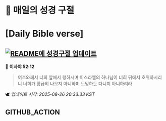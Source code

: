 # 🙏 매일의 성경 구절
# [Daily Bible verse]
## [![README에 성경구절 업데이트](https://github.com/DONGSUKA/first_test/actions/workflows/update-readme-bible.yml/badge.svg)](https://github.com/DONGSUKA/first_test/actions/workflows/update-readme-bible.yml)
<!-- START_BIBLE_VERSE -->
📖 **이사야 52:12**
> 여호와께서 너희 앞에서 행하시며 이스라엘의 하나님이 너희 뒤에서 호위하시리니 너희가 황급히 나오지 아니하며 도망하듯 다니지 아니하리라

🕊️ _업데이트 시각: 2025-08-26 20:33:33 KST_
  <!-- END_BIBLE_VERSE -->
## GITHUB_ACTION
